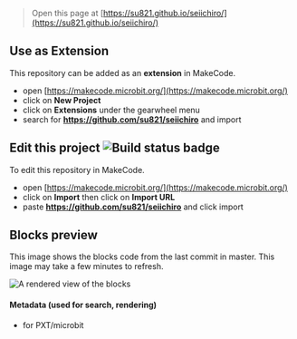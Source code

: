 
> Open this page at [https://su821.github.io/seiichiro/](https://su821.github.io/seiichiro/)

## Use as Extension

This repository can be added as an **extension** in MakeCode.

* open [https://makecode.microbit.org/](https://makecode.microbit.org/)
* click on **New Project**
* click on **Extensions** under the gearwheel menu
* search for **https://github.com/su821/seiichiro** and import

## Edit this project ![Build status badge](https://github.com/su821/seiichiro/workflows/MakeCode/badge.svg)

To edit this repository in MakeCode.

* open [https://makecode.microbit.org/](https://makecode.microbit.org/)
* click on **Import** then click on **Import URL**
* paste **https://github.com/su821/seiichiro** and click import

## Blocks preview

This image shows the blocks code from the last commit in master.
This image may take a few minutes to refresh.

![A rendered view of the blocks](https://github.com/su821/seiichiro/raw/master/.github/makecode/blocks.png)

#### Metadata (used for search, rendering)

* for PXT/microbit
<script src="https://makecode.com/gh-pages-embed.js"></script><script>makeCodeRender("{{ site.makecode.home_url }}", "{{ site.github.owner_name }}/{{ site.github.repository_name }}");</script>
